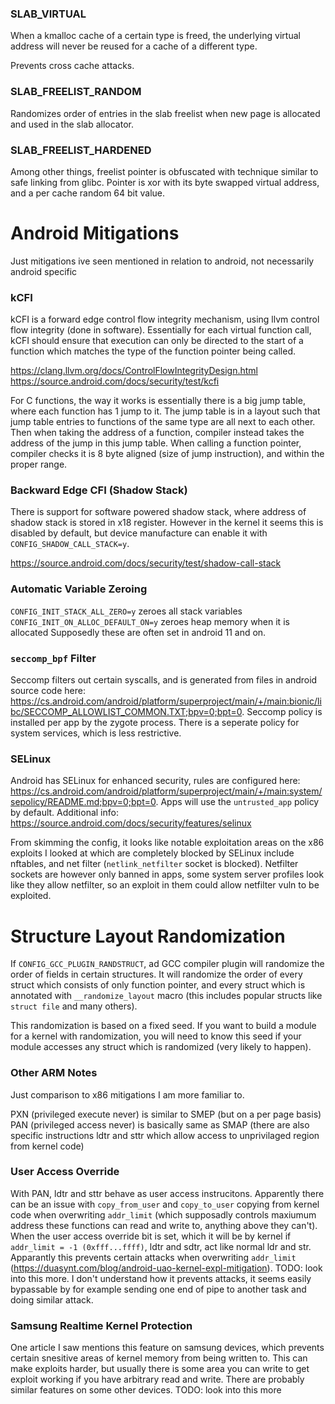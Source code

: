 ### SLAB_VIRTUAL
When a kmalloc cache of a certain type is freed, the underlying virtual address will never be reused for a cache of a different type.

Prevents cross cache attacks.

### SLAB_FREELIST_RANDOM
Randomizes order of entries in the slab freelist when new page is allocated and used in the slab allocator.

### SLAB_FREELIST_HARDENED
Among other things, freelist pointer is obfuscated with technique similar to safe linking from glibc.
Pointer is xor with its byte swapped virtual address, and a per cache random 64 bit value.

# Android Mitigations
Just mitigations ive seen mentioned in relation to android, not necessarily android specific

### kCFI
kCFI is a forward edge control flow integrity mechanism, using llvm control flow integrity (done in software). Essentially for each virtual function call, kCFI should ensure that execution can only be directed to the start of a function which matches the type of the function pointer being called.

https://clang.llvm.org/docs/ControlFlowIntegrityDesign.html
https://source.android.com/docs/security/test/kcfi

For C functions, the way it works is essentially there is a big jump table, where each function has 1 jump to it. The jump table is in a layout such that jump table entries to functions of the same type are all next to each other. Then when taking the address of a function, compiler instead takes the address of the jump in this jump table. When calling a function pointer, compiler checks it is 8 byte aligned (size of jump instruction), and within the proper range.

### Backward Edge CFI (Shadow Stack)
There is support for software powered shadow stack, where address of shadow stack is stored in x18 register. However in the kernel it seems this is disabled by default, but device manufacture can enable it with `CONFIG_SHADOW_CALL_STACK=y`.

https://source.android.com/docs/security/test/shadow-call-stack

### Automatic Variable Zeroing
`CONFIG_INIT_STACK_ALL_ZERO=y` zeroes all stack variables
`CONFIG_INIT_ON_ALLOC_DEFAULT_ON=y` zeroes heap memory when it is allocated
Supposedly these are often set in android 11 and on.

### `seccomp_bpf` Filter
Seccomp filters out certain syscalls, and is generated from files in android source code here: https://cs.android.com/android/platform/superproject/main/+/main:bionic/libc/SECCOMP_ALLOWLIST_COMMON.TXT;bpv=0;bpt=0. Seccomp policy is installed per app by the zygote process. There is a seperate policy for system services, which is less restrictive.

### SELinux
Android has SELinux for enhanced security, rules are configured here: https://cs.android.com/android/platform/superproject/main/+/main:system/sepolicy/README.md;bpv=0;bpt=0. Apps will use the `untrusted_app` policy by default.
Additional info: https://source.android.com/docs/security/features/selinux

From skimming the config, it looks like notable exploitation areas on the x86 exploits I looked at which are completely blocked by SELinux include nftables, and net filter (`netlink_netfilter` socket is blocked). Netfilter sockets are however only banned in apps, some system server profiles look like they allow netfilter, so an exploit in them could allow netfilter vuln to be exploited.

# Structure Layout Randomization
If `CONFIG_GCC_PLUGIN_RANDSTRUCT`, ad GCC compiler plugin will randomize the order of fields in certain structures. It will randomize the order of every struct which consists of only function pointer, and every struct which is annotated with `__randomize_layout` macro (this includes popular structs like `struct file` and many others).

This randomization is based on a fixed seed. If you want to build a module for a kernel with randomization, you will need to know this seed if your module accesses any struct which is randomized (very likely to happen).

### Other ARM Notes
Just comparison to x86 mitigations I am more familiar to.

PXN (privileged execute never) is similar to SMEP (but on a per page basis)
PAN (privileged access never) is basically same as SMAP (there are also specific instructions ldtr and sttr which allow access to unprivilaged region from kernel code)

### User Access Override
With PAN, ldtr and sttr behave as user access instrucitons. Apparently there can be an issue with `copy_from_user` and `copy_to_user` copying from kernel code when overwriting `addr_limit` (which supposadly controls maxiumum address these functions can read and write to, anything above they can't).
When the user access override bit is set, which it will be by kernel if `addr_limit = -1 (0xfff...ffff)`, ldtr and sdtr, act like normal ldr and str. Apparantly this prevents certain attacks when overwriting `addr_limit` (https://duasynt.com/blog/android-uao-kernel-expl-mitigation).
TODO: look into this more. I don't understand how it prevents attacks, it seems easily bypassable by for example sending one end of pipe to another task and doing similar attack.

### Samsung Realtime Kernel Protection
One article I saw mentions this feature on samsung devices, which prevents certain snesitive areas of kernel memory from being written to. This can make exploits harder, but usually there is some area you can write to get exploit working if you have arbitrary read and write. There are probably similar features on some other devices.
TODO: look into this more